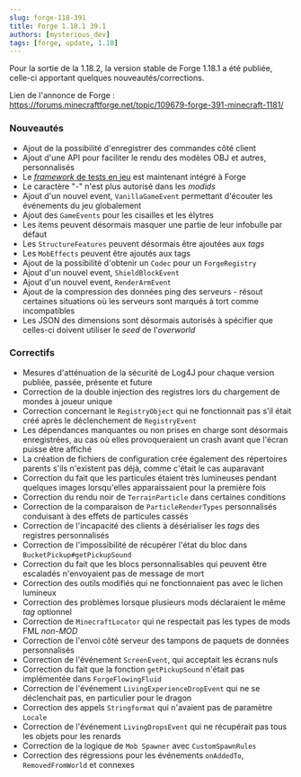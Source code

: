 ```yaml
---
slug: forge-118-391
title: Forge 1.18.1 39.1
authors: [mysterious_dev]
tags: [forge, update, 1.18]
---
```


Pour la sortie de la 1.18.2, la version stable de Forge 1.18.1 a été publiée, celle-ci apportant quelques nouveautés/corrections.

<!--truncate-->

Lien de l'annonce de Forge : https://forums.minecraftforge.net/topic/109679-forge-391-minecraft-1181/

### Nouveautés

- Ajout de la possibilité d'enregistrer des commandes côté client
- Ajout d'une API pour faciliter le rendu des modèles OBJ et autres, personnalisés
- Le [_framework_ de tests en jeu](https://www.youtube.com/watch?v=vXaWOJTCYNg) est maintenant intégré à Forge
- Le caractère "-" n'est plus autorisé dans les _modids_
- Ajout d'un nouvel event, `VanillaGameEvent` permettant d'écouter les événements du jeu globalement
- Ajout des `GameEvents` pour les cisailles et les élytres
- Les items peuvent désormais masquer une partie de leur infobulle par défaut
- Les `StructureFeatures` peuvent désormais être ajoutées aux _tags_
- Les `MobEffects` peuvent être ajoutés aux tags
- Ajout de la possibilité d'obtenir un `Codec` pour un `ForgeRegistry`
- Ajout d'un nouvel event, `ShieldBlockEvent`
- Ajout d'un nouvel event, `RenderArmEvent`
- Ajout de la compression des données ping des serveurs - résout certaines situations où les serveurs sont marqués à tort comme incompatibles
- Les JSON des dimensions sont désormais autorisés à spécifier que celles-ci doivent utiliser le _seed_ de l'_overworld_

### Correctifs


- Mesures d'atténuation de la sécurité de Log4J pour chaque version publiée, passée, présente et future
- Correction de la double injection des registres lors du chargement de mondes à joueur unique
- Correction concernant le `RegistryObject` qui ne fonctionnait pas s'il était créé après le déclenchement de `RegistryEvent`
- Les dépendances manquantes ou non prises en charge sont désormais enregistrées, au cas où elles provoqueraient un crash avant que l'écran puisse être affiché
- La création de fichiers de configuration crée également des répertoires parents s'ils n'existent pas déjà, comme c'était le cas auparavant
- Correction du fait que les particules étaient très lumineuses pendant quelques images lorsqu'elles apparaissaient pour la première fois
- Correction du rendu noir de `TerrainParticle` dans certaines conditions
- Correction de la comparaison de `ParticleRenderTypes` personnalisés conduisant à des effets de particules cassés
- Correction de l'incapacité des clients à désérialiser les _tags_ des registres personnalisés
- Correction de l'impossibilité de récupérer l'état du bloc dans `BucketPickup#getPickupSound`
- Correction du fait que les blocs personnalisables qui peuvent être escaladés n'envoyaient pas de message de mort
- Correction des outils modifiés qui ne fonctionnaient pas avec le lichen lumineux
- Correction des problèmes lorsque plusieurs mods déclaraient le même _tag_ optionnel
- Correction de `MinecraftLocator` qui ne respectait pas les types de mods FML _non-MOD_
- Correction de l'envoi côté serveur des tampons de paquets de données personnalisés
- Correction de l'événement `ScreenEvent`, qui acceptait les écrans nuls
- Correction du fait que la fonction `getPickupSound` n'était pas implémentée dans `ForgeFlowingFluid`
- Correction de l'événement `LivingExperienceDropEvent` qui ne se déclenchait pas, en particulier pour le dragon
- Correction des appels `Stringformat` qui n'avaient pas de paramètre `Locale`
- Correction de l'événement `LivingDropsEvent` qui ne récupérait pas tous les objets pour les renards
- Correction de la logique de `Mob Spawner` avec `CustomSpawnRules`
- Correction des régressions pour les événements `onAddedTo`, `RemovedFromWorld` et connexes
